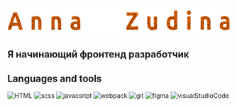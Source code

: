 <div align='center'>
<img src="assets/annaname.png" widht='100%' height='65'>
</div>

## Я начинающий фронтенд разработчик

## Languages and tools

![HTML](https://img.shields.io/badge/-HTML-090909?style=for-the-badge&logo) ![scss](https://img.shields.io/badge/-scss-090909?style=for-the-badge&logo=saas) ![javacsript](https://img.shields.io/badge/-JS-090909?style=for-the-badge&logo=javascript) ![webpack](https://img.shields.io/badge/-webpack-090909?style=for-the-badge&logo=webpack) ![git](https://img.shields.io/badge/-Git-090909?style=for-the-badge&logo=git) ![figma](https://img.shields.io/badge/-figma-090909?style=for-the-badge&logo=figma&logoColor=a586ee) ![visualStudioCode](https://img.shields.io/badge/-VSCode-090909?style=for-the-badge&logo=visuallstudiocode)
